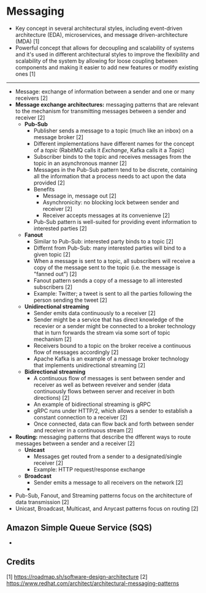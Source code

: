 # Messaging
- Key concept in several architectural styles, including event-driven architecture (EDA), microservices, and message driven-architecture (MDA) [1]
- Powerful concept that allows for decoupling and scalability of systems and it's used in different architectural styles to improve the flexibility and scalability of the system by allowing for loose coupling between components and making it easier to add new features or modify existing ones [1]

---

- Message: exchange of information between a sender and one or many receivers [2]
- **Message exchange architectures:** messaging patterns that are relevant to the mechanism for transmitting messages between a sender and receiver [2]
  - **Pub-Sub**
    - Publisher sends a message to a topic (much like an inbox) on a message broker [2]
    - Different implementations have different names for the concept of a _topic_ (RabitMQ calls it _Exchange_, Kafka calls it a _Topic_)
    - Subscriber binds to the topic and receives messages from the topic in an asynchronous manner [2]
    - Messages in the Pub-Sub pattern tend to be discrete, containing all the information that a process needs to act upon the data provided [2]
    - Benefits
      - Message in, message out [2]
      - Asynchronicity: no blocking lock between sender and receiver [2]
      - Receiver accepts messages at its convenienve [2]
    - Pub-Sub pattern is well-suited for providing event information to interested parties [2]
  - **Fanout**
    - Similar to Pub-Sub: interested party binds to a topic [2]
    - Differnt from Pub-Sub: many interested  parties will bind to a given topic [2]
    - When a message is sent to a topic, all subscribers will receive a copy of the message sent to the topic (i.e. the message is "fanned out") [2]
    - Fanout pattern sends a copy of a message to all interested subscribers [2]
    - Example: Twitter; a tweet is sent to all the parties following the person sending the tweet [2]
  - **Unidirectional streaming**
    - Sender emits data continuously to a receiver [2]
    - Sender might be a service that has direct knowledge of the recevier or a sender might be connected to a broker technology that in turn forwards the stream via some sort of topic mechanism [2]
    - Receivers bound to a topic on the broker receive a continuous flow of messages accordingly [2]
    - Apache Kafka is an example of a message broker technology that implements unidirectional streaming [2]
  - **Bidirectional streaming**
    - A continuous flow of messages is sent between sender and receiver as well as between reveiver and sender (data continuously flows between server and receiver in both directions) [2]
    - An example of bidirectional streaming is gRPC
    - gRPC runs under HTTP/2, which allows a sender to establish a constant connection to a receiver [2]
    - Once connected, data can flow back and forth between sender and receiver in a continuous stream [2]
- **Routing:** messaging patterns that describe the dfferent ways to route messages between a sender and a receiver [2]
  - **Unicast**
    - Messages get routed from a sender to a designated/single receiver [2]
    - Example: HTTP request/response exchange
  - **Broadcast**
    - Sender emits a message to all receivers on the network [2]
    - 
- Pub-Sub, Fanout, and Streaming patterns focus on the architecture of data transmission [2]
- Unicast, Broadcast, Multicast, and Anycast patterns focus on routing [2]

## Amazon Simple Queue Service (SQS)
- 

## Credits
[1] https://roadmap.sh/software-design-architecture
[2] https://www.redhat.com/architect/architectural-messaging-patterns
